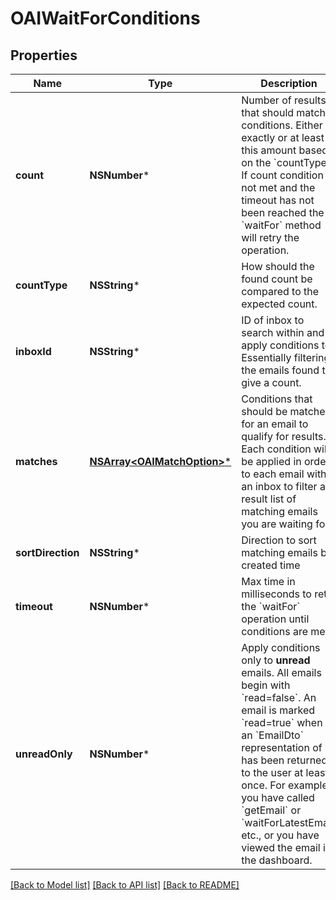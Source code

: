 # OAIWaitForConditions

## Properties
Name | Type | Description | Notes
------------ | ------------- | ------------- | -------------
**count** | **NSNumber*** | Number of results that should match conditions. Either exactly or at least this amount based on the &#x60;countType&#x60;. If count condition is not met and the timeout has not been reached the &#x60;waitFor&#x60; method will retry the operation. | [optional] 
**countType** | **NSString*** | How should the found count be compared to the expected count. | [optional] 
**inboxId** | **NSString*** | ID of inbox to search within and apply conditions to. Essentially filtering the emails found to give a count. | [optional] 
**matches** | [**NSArray&lt;OAIMatchOption&gt;***](OAIMatchOption.md) | Conditions that should be matched for an email to qualify for results. Each condition will be applied in order to each email within an inbox to filter a result list of matching emails you are waiting for. | [optional] 
**sortDirection** | **NSString*** | Direction to sort matching emails by created time | [optional] 
**timeout** | **NSNumber*** | Max time in milliseconds to retry the &#x60;waitFor&#x60; operation until conditions are met. | [optional] 
**unreadOnly** | **NSNumber*** | Apply conditions only to **unread** emails. All emails begin with &#x60;read&#x3D;false&#x60;. An email is marked &#x60;read&#x3D;true&#x60; when an &#x60;EmailDto&#x60; representation of it has been returned to the user at least once. For example you have called &#x60;getEmail&#x60; or &#x60;waitForLatestEmail&#x60; etc., or you have viewed the email in the dashboard.  | [optional] 

[[Back to Model list]](../README.md#documentation-for-models) [[Back to API list]](../README.md#documentation-for-api-endpoints) [[Back to README]](../README.md)


